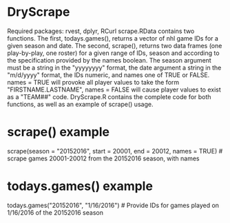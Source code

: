 # DryScrape
Required packages: rvest, dplyr, RCurl
scrape.RData contains two functions. 
The first, todays.games(), returns a vector of nhl game IDs for a given season and date. 
The second, scrape(), returns two data frames (one play-by-play, one roster) for a given range of IDs, season and according to the specification provided by the names boolean.
The season argument must be a string in the "yyyyyyyy" format, the date argument a string in the "m/d/yyyy" format, the IDs numeric, and names one of TRUE or FALSE.
names = TRUE will provoke all player values to take the form "FIRSTNAME.LASTNAME", names = FALSE will cause player values to exist as a "TEAM##" code.
DryScrape.R contains the complete code for both functions, as well as an example of scrape() usage.

# scrape() example
scrape(season = "20152016", start = 20001, end = 20012, names = TRUE) # scrape games 20001-20012 from the 20152016 season, with names

# todays.games() example
todays.games("20152016", "1/16/2016") # Provide IDs for games played on 1/16/2016 of the 20152016 season
